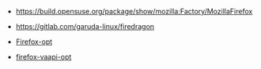 - https://build.opensuse.org/package/show/mozilla:Factory/MozillaFirefox

- https://gitlab.com/garuda-linux/firedragon

- [Firefox-opt](https://github.com/Ven0m0/Firefox-opt)

- [firefox-vaapi-opt](https://github.com/lseman/PKGBUILDs/tree/main/firefox-vaapi-opt)
